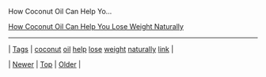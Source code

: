 <!--
title: How Coconut Oil Can Help You Lose Weight Naturally
date: 2020-06-28T15:27:00.278Z
tags: coconut, oil, help, lose, weight, naturally, link
-->


How Coconut Oil Can Help Yo...

[How Coconut Oil Can Help You Lose Weight Naturally](http://authoritynutrition.com/coconut-oil-and-weight-loss/)

<!--BOTTOM-POST-NAVIGATION-->
---

| [Tags](tags.md) | [coconut](tag-coconut.md) [oil](tag-oil.md) [help](tag-help.md) [lose](tag-lose.md) [weight](tag-weight.md) [naturally](tag-naturally.md) [link](tag-link.md) |

| [Newer](80867670179.md) | [Top](index.md) | [Older](80885795642.md) |